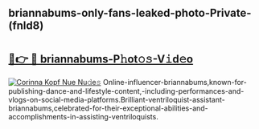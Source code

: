 ## briannabums-only-fans​-leaked-photo​-Private-(fnld8)


# <h2><a href="https://mediaupload.pro?title=briannabums&ref=git">🔗👉 🔴 briannabums-P𝚑ot𝚘𝚜-V𝚒d𝚎o</a></h2>

[![Corinna Kopf Nue Nu𝚍e𝚜](https://i.imgur.com/0qMVB7G.gif)](https://mediaupload.pro?title=briannabums&ref=git)
Online-influencer-briannabums,known-for-publishing-dance-and-lifestyle-content,-including-performances-and-vlogs-on-social-media-platforms.Brilliant-ventriloquist-assistant-briannabums,celebrated-for-their-exceptional-abilities-and-accomplishments-in-assisting-ventriloquists.  